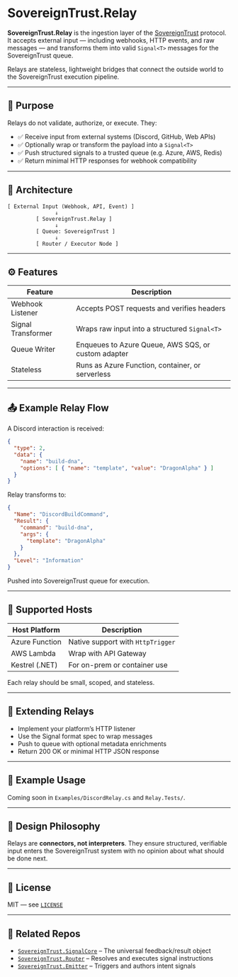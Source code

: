 # SovereignTrust.Relay

**SovereignTrust.Relay** is the ingestion layer of the [SovereignTrust](https://sovereigntrust.foundation) protocol. It accepts external input — including webhooks, HTTP events, and raw messages — and transforms them into valid `Signal<T>` messages for the SovereignTrust queue.

Relays are stateless, lightweight bridges that connect the outside world to the SovereignTrust execution pipeline.

---

## 🧠 Purpose

Relays do not validate, authorize, or execute. They:

- ✅ Receive input from external systems (Discord, GitHub, Web APIs)
- ✅ Optionally wrap or transform the payload into a `Signal<T>`
- ✅ Push structured signals to a trusted queue (e.g. Azure, AWS, Redis)
- ✅ Return minimal HTTP responses for webhook compatibility

---

## 🧱 Architecture

```plaintext
[ External Input (Webhook, API, Event) ]
               ↓
         [ SovereignTrust.Relay ]
               ↓
         [ Queue: SovereignTrust ]
               ↓
         [ Router / Executor Node ]
```

---

## ⚙️ Features

| Feature           | Description                                         |
|------------------|-----------------------------------------------------|
| Webhook Listener | Accepts POST requests and verifies headers          |
| Signal Transformer | Wraps raw input into a structured `Signal<T>`      |
| Queue Writer     | Enqueues to Azure Queue, AWS SQS, or custom adapter |
| Stateless        | Runs as Azure Function, container, or serverless    |

---

## 📤 Example Relay Flow

A Discord interaction is received:
```json
{
  "type": 2,
  "data": {
    "name": "build-dna",
    "options": [ { "name": "template", "value": "DragonAlpha" } ]
  }
}
```

Relay transforms to:
```json
{
  "Name": "DiscordBuildCommand",
  "Result": {
    "command": "build-dna",
    "args": {
      "template": "DragonAlpha"
    }
  },
  "Level": "Information"
}
```

Pushed into SovereignTrust queue for execution.

---

## 🔌 Supported Hosts

| Host Platform | Description                          |
|---------------|--------------------------------------|
| Azure Function | Native support with `HttpTrigger`   |
| AWS Lambda    | Wrap with API Gateway                |
| Kestrel (.NET) | For on-prem or container use        |

Each relay should be small, scoped, and stateless.

---

## 🧩 Extending Relays

- Implement your platform’s HTTP listener
- Use the Signal format spec to wrap messages
- Push to queue with optional metadata enrichments
- Return 200 OK or minimal HTTP JSON response

---

## 🧪 Example Usage

Coming soon in `Examples/DiscordRelay.cs` and `Relay.Tests/`.

---

## 🧠 Design Philosophy

Relays are **connectors, not interpreters**. They ensure structured, verifiable input enters the SovereignTrust system with no opinion about what should be done next.

---

## 📄 License

MIT — see [`LICENSE`](./LICENSE)

---

## 🔗 Related Repos

- [`SovereignTrust.SignalCore`](https://github.com/SiliconDreamArtists/signal-core) – The universal feedback/result object
- [`SovereignTrust.Router`](https://github.com/SiliconDreamArtists/SovereignTrust.Router) – Resolves and executes signal instructions
- [`SovereignTrust.Emitter`](https://github.com/SiliconDreamArtists/SovereignTrust.Emitter) – Triggers and authors intent signals
